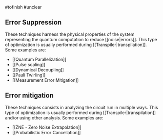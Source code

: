 #tofinish #unclear 

## Error Suppression

These techniques harness the physical properties of the system representing the quantum computation to reduce [[noise|errors]]. This type of optimization is usually performed during [[Transpiler|transpilation]]. Some examples are:
- [[Quantum Parallelization]]
- [[Pulse scaling]]
- [[Dynamical Decoupling]]
- [[Pauli Twirling]]
- [[Measurement Error Mitigation]]

## Error mitigation

These techniques consists in analyzing the circuit run in multiple ways. This type of optimization is usually performed during [[Transpiler|transpilation]] and/or using other analysis. Some examples are:
- [[ZNE - Zero Noise Extrapolation]]
- [[Probabilistic Error Cancellation]]
